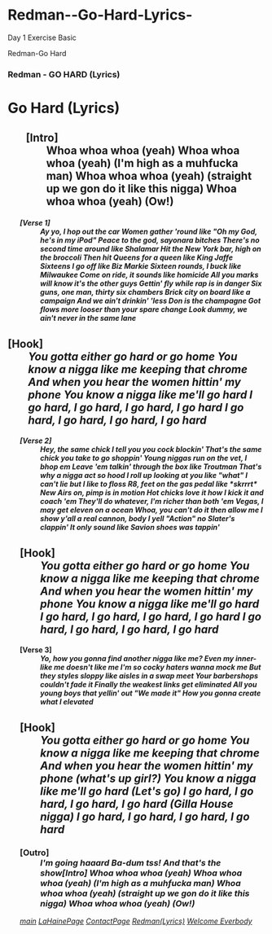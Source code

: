 # Redman--Go-Hard-Lyrics-
Day 1 Exercise Basic


<!DOCTYPE html>
<html lang='en'>
   <head>
       <meta charset='utf-8'>
       <titel> Redman-Go Hard </titel>
   </head>
   <body> 
       <p> <h3> Redman - GO HARD (Lyrics) </p> </h3>

  
<dt>  <p> <h1> Go Hard (Lyrics) </h1> </p> </dt> 
    <p><h2> <ol> <dt>  [Intro] </dt> 
        <dd>Whoa whoa whoa (yeah)
            Whoa whoa whoa (yeah) (I'm high as a muhfucka man)
            Whoa whoa whoa (yeah) (straight up we gon do it like this nigga)
            Whoa whoa whoa (yeah) (Ow!)</p> </h2> </ol> </dd> 
       <p>
       <p>
<ol>  <i> <h4> <dt> [Verse 1] </dt> 
        <dd>Ay yo, I hop out the car
            Women gather 'round like "Oh my God, he's in my iPod"
            Peace to the god, sayonara bitches
            There's no second time around like Shalamar
            Hit the New York bar, high on the broccoli
            Then hit Queens for a queen like King Jaffe
            Sixteens I go off like Biz Markie
            Sixteen rounds, I buck like Milwaukee
            Come on ride, it sounds like homicide
            All you marks will know it's the other guys
            Gettin' fly while rap is in danger
            Six guns, one man, thirty six chambers
            Brick city on board like a campaign
            And we ain't drinkin' 'less Don is the champagne
            Got flows more looser than your spare change
            Look dummy, we ain't never in the same lane </i> </h4> </ol> </dd> 

           
   <h2><dt> [Hook] </dt> 
    <dd> <i>You gotta either go hard or go home
            You know a nigga like me keeping that chrome
            And when you hear the women hittin' my phone
            You know a nigga like me'll go hard
            I go hard, I go hard, I go hard, I go hard
            I go hard, I go hard, I go hard, I go hard </h2> </i> </dd>
            <p>           
<ol> <i> <h4> <dt> [Verse 2] </dt> 
        <dd>Hey, the same chick I tell you you cock blockin'
            That's the same chick you take to go shoppin'
            Young niggas run on the vet, I bhop em
            Leave 'em talkin' through the box like Troutman
            That's why a nigga act so hood
            I roll up looking at you like "what"
            I can't lie but I like to floss
            R8, feet on the gas pedal like *skrrrt*
            New Airs on, pimp is in motion
            Hot chicks love it how I kick it and coach 'em
            They'll do whatever, I'm richer than both 'em
            Vegas, I may get eleven on a ocean
            Whoa, you can't do it then allow me
            I show y'all a real cannon, body
            I yell "Action" no Slater's clappin'
            It only sound like Savion shoes was tappin' </i> </h4> </dd> 
            <p>  
   <h2><dt> [Hook] </dt> 
    <dd> <i>You gotta either go hard or go home
            You know a nigga like me keeping that chrome
            And when you hear the women hittin' my phone
            You know a nigga like me'll go hard
            I go hard, I go hard, I go hard, I go hard
            I go hard, I go hard, I go hard, I go hard </h2> </i> </dd>
            <p>    
        <h4> <dt> [Verse 3] </dt> 
    <i> <dd>Yo, how you gonna find another nigga like me?
            Even my inner-like me doesn't like me
            I'm so cocky haters wanna mock me
            But they styles sloppy like aisles in a swap meet
            Your barbershops couldn't fade it
            Finally the weakest links get eliminated
            All you young boys that yellin' out "We made it"
            How you gonna create what I elevated </i> </h4> </dd>
            <p>   
  <h2> <dt> [Hook] </dt> 
    <i> <dd>You gotta either go hard or go home
            You know a nigga like me keeping that chrome
            And when you hear the women hittin' my phone (what's up girl?)
            You know a nigga like me'll go hard (Let's go)
            I go hard, I go hard, I go hard, I go hard (Gilla House nigga)
            I go hard, I go hard, I go hard, I go hard </h2> </i> </dd> 
            <p>    
    <h3>  <dt> [Outro] </dt> 
    <i> <dd>I'm going haaard
            Ba-dum tss!
            And that's the show[Intro]
            Whoa whoa whoa (yeah)
            Whoa whoa whoa (yeah) (I'm high as a muhfucka man)
            Whoa whoa whoa (yeah) (straight up we gon do it like this nigga)
            Whoa whoa whoa (yeah) (Ow!) </p> </h3> </dd> </i> 
            

   <nav> <em>
  <i>  <a href="https://github.com/Short2000/ContactPage/edit/main/README.md/">main</a>
  <i>  <a href="https://github.com/Short2000/ContactPage/edit/main/README.md/">LaHainePage</a>
  <i>  <a href="https:>https://github.com/Short2000/ContactPage/edit/main/README.md/">ContactPage</a>
  <i>  <a href="https:>https://github.com/Short2000/Redman--Go-Hard-Lyrics-/">Redman(Lyrics)</a>
  <i>  <a href="https://github.com/Short2000/Welcome-Everbody/edit/main/README.md/">Welcome Everbody</a>
    </nav> </em>
    

      

   <p><a href=”Redman-Mudface-.html”> 
    </div>
    
   </body>
</html>
